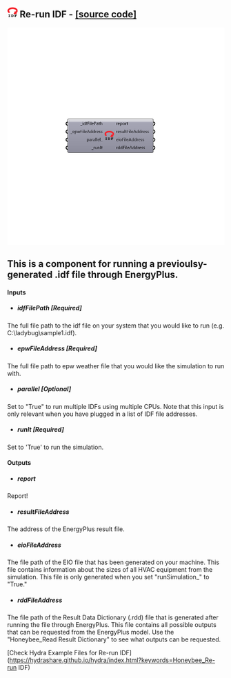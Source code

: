 ## ![](../../images/icons/Re-run_IDF.png) Re-run IDF - [[source code]](https://github.com/ladybug-tools/honeybee-legacy/tree/master/src/Honeybee_Re-run%20IDF.py)

![](../../images/components/Re-run_IDF.png)

This is a component for running a previoulsy-generated .idf file through EnergyPlus.
 -
 

#### Inputs
* ##### idfFilePath [Required]
The full file path to the idf file on your system that you would like to run (e.g. C:\ladybug\sample1.idf).
* ##### epwFileAddress [Required]
The full file path to epw weather file that you would like the simulation to run with.
* ##### parallel [Optional]
Set to "True" to run multiple IDFs using multiple CPUs.  Note that this input is only relevant when you have plugged in a list of IDF file addresses.
* ##### runIt [Required]
Set to 'True' to run the simulation.

#### Outputs
* ##### report
Report!
* ##### resultFileAddress
The address of the EnergyPlus result file.
* ##### eioFileAddress
The file path of the EIO file that has been generated on your machine.  This file contains information about the sizes of all HVAC equipment from the simulation.  This file is only generated when you set "runSimulation_" to "True."
* ##### rddFileAddress
The file path of the Result Data Dictionary (.rdd) file that is generated after running the file through EnergyPlus.  This file contains all possible outputs that can be requested from the EnergyPlus model.  Use the "Honeybee_Read Result Dictionary" to see what outputs can be requested.


[Check Hydra Example Files for Re-run IDF](https://hydrashare.github.io/hydra/index.html?keywords=Honeybee_Re-run IDF)
